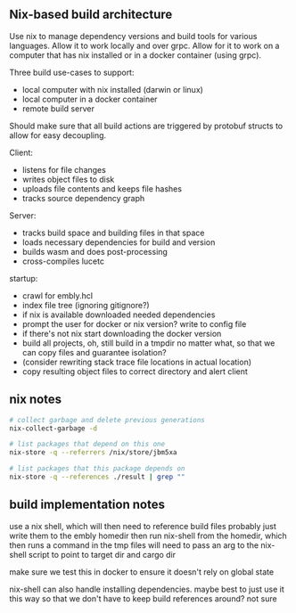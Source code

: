 ## Nix-based build architecture

Use nix to manage dependency versions and build tools for various languages. Allow it to work locally and over grpc. Allow for it to work on a computer that has nix installed or in a docker container (using grpc).


Three build use-cases to support:
 - local computer with nix installed (darwin or linux)
 - local computer in a docker container
 - remote build server

Should make sure that all build actions are triggered by protobuf structs to allow
for easy decoupling.

Client:
 - listens for file changes
 - writes object files to disk
 - uploads file contents and keeps file hashes
 - tracks source dependency graph

Server:
 - tracks build space and building files in that space
 - loads necessary dependencies for build and version
 - builds wasm and does post-processing
 - cross-compiles lucetc


startup:
 - crawl for embly.hcl
 - index file tree (ignoring gitignore?)
 - if nix is available downloaded needed dependencies
 - prompt the user for docker or nix version? write to config file
 - if there's not nix start downloading the docker version
 - build all projects, oh, still build in a tmpdir no matter what, so that we can copy files and guarantee isolation?
 - (consider rewriting stack trace file locations in actual location)
 - copy resulting object files to correct directory and alert client




## nix notes

```bash
# collect garbage and delete previous generations
nix-collect-garbage -d

# list packages that depend on this one
nix-store -q --referrers /nix/store/jbm5xa

# list packages that this package depends on
nix-store -q --references ./result | grep ""
```


## build implementation notes

use a nix shell, which will then need to reference build files
probably just write them to the embly homedir
then run nix-shell from the homedir, which then runs a command in the tmp files
will need to pass an arg to the nix-shell script to point to target dir and cargo dir

make sure we test this in docker to ensure it doesn't rely on global state

nix-shell can also handle installing dependencies. maybe best to just use it this way so that we don't have to keep build references around? not sure
